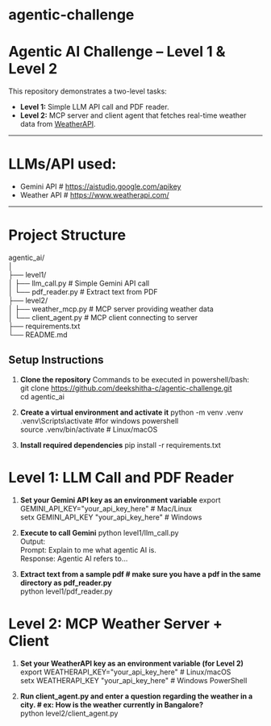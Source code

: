# agentic-challenge
# Agentic AI Challenge – Level 1 & Level 2

This repository demonstrates a two-level tasks:

- **Level 1:** Simple LLM API call and PDF reader.
- **Level 2:** MCP server and client agent that fetches real-time weather data from [WeatherAPI](https://www.weatherapi.com/).
---
# LLMs/API used: <br>
- Gemini API  # https://aistudio.google.com/apikey
- Weather API # https://www.weatherapi.com/
---
# Project Structure
agentic_ai/<br>
│<br>
├── level1/<br>
│ ├── llm_call.py # Simple Gemini API call<br>
│ └── pdf_reader.py # Extract text from PDF<br>
├── level2/<br>
│ ├── weather_mcp.py # MCP server providing weather data<br>
│ └── client_agent.py # MCP client connecting to server<br>
├── requirements.txt<br>
└── README.md<br>

## Setup Instructions

1. **Clone the repository**
Commands to be executed in powershell/bash:<br>
git clone https://github.com/deekshitha-c/agentic-challenge.git <br>
cd agentic_ai

3. **Create a virtual environment and activate it**
python -m venv .venv 
.venv\Scripts\activate #for windows powershell<br>
source .venv/bin/activate # Linux/macOS<br>

4. **Install required dependencies**
   pip install -r requirements.txt

# Level 1: LLM Call and PDF Reader

1. **Set your Gemini API key as an environment variable**
   export GEMINI_API_KEY="your_api_key_here"   # Mac/Linux <br>
   setx GEMINI_API_KEY "your_api_key_here"     # Windows <br>
   
2. **Execute to call Gemini**
   python level1/llm_call.py <br>
   Output: <br>
   Prompt: Explain to me what agentic AI is. <br>
   Response: Agentic AI refers to...
   
4. **Extract text from a sample pdf # make sure you have a pdf in the same directory as pdf_reader.py <br>**
   python level1/pdf_reader.py

# Level 2: MCP Weather Server + Client

1. **Set your WeatherAPI key as an environment variable (for Level 2)** <br>
   export WEATHERAPI_KEY="your_api_key_here" # Linux/macOS <br>
   setx WEATHERAPI_KEY "your_api_key_here" # Windows PowerShell
   
3. **Run client_agent.py and enter a question regarding the weather in a city. # ex: How is the weather currently in Bangalore?** <br>
   python level2/client_agent.py



